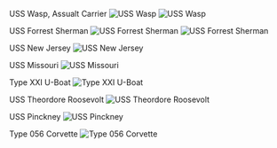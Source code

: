 USS Wasp, Assualt Carrier
![USS Wasp](https://github.com/soroushtou/Scale-Models/blob/main/11.jpg)
![USS Wasp](https://github.com/soroushtou/Scale-Models/blob/main/12.jpg)


USS Forrest Sherman
![USS Forrest Sherman](https://github.com/soroushtou/Scale-Models/blob/main/9.jpg)
![USS Forrest Sherman](https://github.com/soroushtou/Scale-Models/blob/main/10.jpg)


USS New Jersey
![USS New Jersey](https://github.com/soroushtou/Scale-Models/blob/main/8.jpg)


USS Missouri
![USS Missouri](https://github.com/soroushtou/Scale-Models/blob/main/7.jpg)


Type XXI U-Boat
![Type XXI U-Boat](https://github.com/soroushtou/Scale-Models/blob/main/6.jpg)


USS Theordore Roosevolt
![USS Theordore Roosevolt](https://github.com/soroushtou/Scale-Models/blob/main/5.jpg)


USS Pinckney
![USS Pinckney](https://github.com/soroushtou/Scale-Models/blob/main/4.jpg)


Type 056 Corvette
![Type 056 Corvette](https://github.com/soroushtou/Scale-Models/blob/main/3.jpg)
